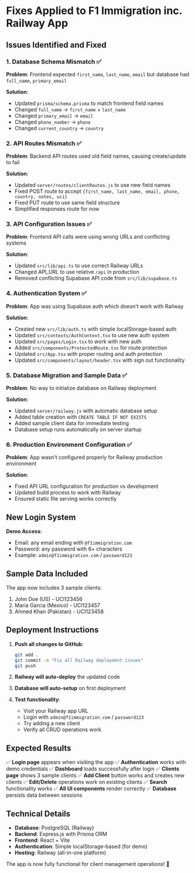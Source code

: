 # Fixes Applied to F1 Immigration inc. Railway App

## Issues Identified and Fixed

### 1. Database Schema Mismatch ✅
**Problem**: Frontend expected `first_name`, `last_name`, `email` but database had `full_name`, `primary_email`

**Solution**:
- Updated `prisma/schema.prisma` to match frontend field names
- Changed `full_name` → `first_name` + `last_name`
- Changed `primary_email` → `email`
- Changed `phone_number` → `phone`
- Changed `current_country` → `country`

### 2. API Routes Mismatch ✅
**Problem**: Backend API routes used old field names, causing create/update to fail

**Solution**:
- Updated `server/routes/clientRoutes.js` to use new field names
- Fixed POST route to accept `{first_name, last_name, email, phone, country, notes, uci}`
- Fixed PUT route to use same field structure
- Simplified responses route for now

### 3. API Configuration Issues ✅
**Problem**: Frontend API calls were using wrong URLs and conflicting systems

**Solution**:
- Updated `src/lib/api.ts` to use correct Railway URLs
- Changed API_URL to use relative `/api` in production
- Removed conflicting Supabase API code from `src/lib/supabase.ts`

### 4. Authentication System ✅
**Problem**: App was using Supabase auth which doesn't work with Railway

**Solution**:
- Created new `src/lib/auth.ts` with simple localStorage-based auth
- Updated `src/contexts/AuthContext.tsx` to use new auth system
- Updated `src/pages/Login.tsx` to work with new auth
- Added `src/components/ProtectedRoute.tsx` for route protection
- Updated `src/App.tsx` with proper routing and auth protection
- Updated `src/components/layout/header.tsx` with sign out functionality

### 5. Database Migration and Sample Data ✅
**Problem**: No way to initialize database on Railway deployment

**Solution**:
- Updated `server/railway.js` with automatic database setup
- Added table creation with `CREATE TABLE IF NOT EXISTS`
- Added sample client data for immediate testing
- Database setup runs automatically on server startup

### 6. Production Environment Configuration ✅
**Problem**: App wasn't configured properly for Railway production environment

**Solution**:
- Fixed API URL configuration for production vs development
- Updated build process to work with Railway
- Ensured static file serving works correctly

## New Login System

**Demo Access**:
- Email: any email ending with `@f1immigration.com`
- Password: any password with 6+ characters
- Example: `admin@f1immigration.com` / `password123`

## Sample Data Included

The app now includes 3 sample clients:
1. John Doe (US) - UCI123456
2. Maria Garcia (Mexico) - UCI123457
3. Ahmed Khan (Pakistan) - UCI123458

## Deployment Instructions

1. **Push all changes to GitHub**:
   ```bash
   git add .
   git commit -m "Fix all Railway deployment issues"
   git push
   ```

2. **Railway will auto-deploy** the updated code

3. **Database will auto-setup** on first deployment

4. **Test functionality**:
   - Visit your Railway app URL
   - Login with `admin@f1immigration.com` / `password123`
   - Try adding a new client
   - Verify all CRUD operations work

## Expected Results

✅ **Login page** appears when visiting the app
✅ **Authentication** works with demo credentials
✅ **Dashboard** loads successfully after login
✅ **Clients page** shows 3 sample clients
✅ **Add Client** button works and creates new clients
✅ **Edit/Delete** operations work on existing clients
✅ **Search** functionality works
✅ **All UI components** render correctly
✅ **Database** persists data between sessions

## Technical Details

- **Database**: PostgreSQL (Railway)
- **Backend**: Express.js with Prisma ORM
- **Frontend**: React + Vite
- **Authentication**: Simple localStorage-based (for demo)
- **Hosting**: Railway (all-in-one platform)

The app is now fully functional for client management operations! 🎉